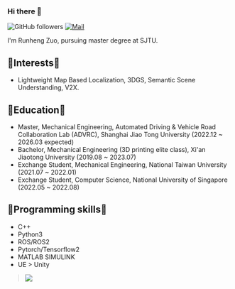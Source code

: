 ### Hi there 👋 



![GitHub followers](https://img.shields.io/github/followers/runjtu?logo=Github) [![Mail](https://img.shields.io/badge/-rh.zstayhumble@gmail.com-blue?style=flat-square&logo=gmail&logoColor=red&link=)](mailto:rh.zstayhumble@gmail.com)


I'm Runheng Zuo, pursuing master degree at SJTU. 

##  🎨Interests🎨 
- Lightweight Map Based Localization, 3DGS, Semantic Scene Understanding, V2X.

##  🐛Education🐛
- Master, Mechanical Engineering, Automated Driving & Vehicle Road Collaboration Lab (ADVRC), Shanghai Jiao Tong University (2022.12 ~ 2026.03 expected)
- Bachelor, Mechanical Engineering (3D printing elite class), Xi'an Jiaotong University (2019.08 ~ 2023.07)
- Exchange Student, Mechanical Engineering, National Taiwan University (2021.07 ~ 2022.01)
- Exchange Student, Computer Science, National University of Singapore (2022.05 ~ 2022.08)
  


##  🔧Programming skills🔧
* C++
* Python3
* ROS/ROS2
* Pytorch/Tensorflow2
* MATLAB SIMULINK
* UE > Unity 


> <a href="https://github.com/runjtu"><img align='center' src="https://readme-stats.clckblog.space/api/top-langs/?username=runjtu&theme=vue&layout=compact"></a>
